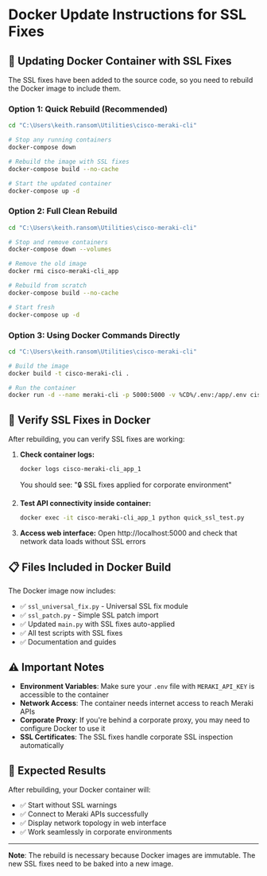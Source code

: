 # Docker Update Instructions for SSL Fixes

## 🐳 Updating Docker Container with SSL Fixes

The SSL fixes have been added to the source code, so you need to rebuild the Docker image to include them.

### Option 1: Quick Rebuild (Recommended)
```bash
cd "C:\Users\keith.ransom\Utilities\cisco-meraki-cli"

# Stop any running containers
docker-compose down

# Rebuild the image with SSL fixes
docker-compose build --no-cache

# Start the updated container
docker-compose up -d
```

### Option 2: Full Clean Rebuild
```bash
cd "C:\Users\keith.ransom\Utilities\cisco-meraki-cli"

# Stop and remove containers
docker-compose down --volumes

# Remove the old image
docker rmi cisco-meraki-cli_app

# Rebuild from scratch
docker-compose build --no-cache

# Start fresh
docker-compose up -d
```

### Option 3: Using Docker Commands Directly
```bash
cd "C:\Users\keith.ransom\Utilities\cisco-meraki-cli"

# Build the image
docker build -t cisco-meraki-cli .

# Run the container
docker run -d --name meraki-cli -p 5000:5000 -v %CD%/.env:/app/.env cisco-meraki-cli
```

## 🧪 Verify SSL Fixes in Docker

After rebuilding, you can verify SSL fixes are working:

1. **Check container logs:**
   ```bash
   docker logs cisco-meraki-cli_app_1
   ```
   You should see: "🔒 SSL fixes applied for corporate environment"

2. **Test API connectivity inside container:**
   ```bash
   docker exec -it cisco-meraki-cli_app_1 python quick_ssl_test.py
   ```

3. **Access web interface:**
   Open http://localhost:5000 and check that network data loads without SSL errors

## 📋 Files Included in Docker Build

The Docker image now includes:
- ✅ `ssl_universal_fix.py` - Universal SSL fix module
- ✅ `ssl_patch.py` - Simple SSL patch import
- ✅ Updated `main.py` with SSL fixes auto-applied
- ✅ All test scripts with SSL fixes
- ✅ Documentation and guides

## ⚠️ Important Notes

- **Environment Variables**: Make sure your `.env` file with `MERAKI_API_KEY` is accessible to the container
- **Network Access**: The container needs internet access to reach Meraki APIs
- **Corporate Proxy**: If you're behind a corporate proxy, you may need to configure Docker to use it
- **SSL Certificates**: The SSL fixes handle corporate SSL inspection automatically

## 🎉 Expected Results

After rebuilding, your Docker container will:
- ✅ Start without SSL warnings
- ✅ Connect to Meraki APIs successfully
- ✅ Display network topology in web interface
- ✅ Work seamlessly in corporate environments

---
**Note**: The rebuild is necessary because Docker images are immutable. The new SSL fixes need to be baked into a new image.
